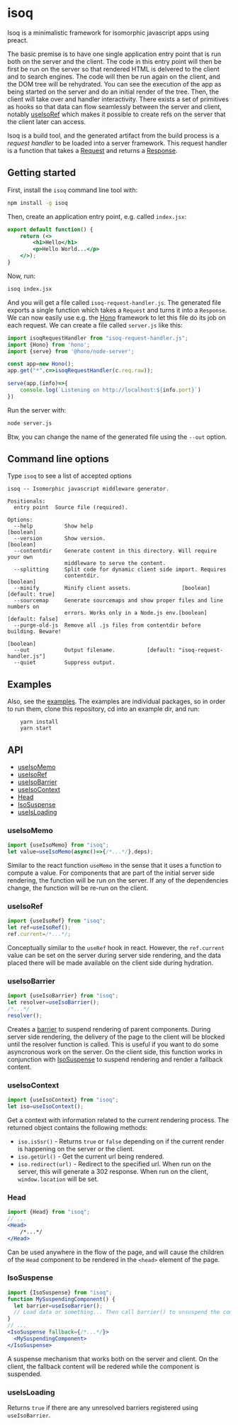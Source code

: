# isoq
Isoq is a minimalistic framework for isomorphic javascript apps using preact. 

The basic premise is to have one single application entry point that is run both on the server and the client.
The code in this entry point will then be first be run on the server so that rendered HTML is delvered to the client and
to search engines. The code will then be run again on the client, and the DOM tree will be rehydrated. You can see the
execution of the app as being started on the server and do an initial render of the tree. Then, the client will take over
and handler interactivity.
There exists a set of primitives as hooks so that data can flow seamlessly between the server and client, notably [useIsoRef](#useIsoRef)
which makes it possible to create refs on the server that the client later can access.

Isoq is a build tool, and the generated artifact from the build process is a *request handler* to be loaded into
a server framework. This request handler is a function that takes a [Request](https://developer.mozilla.org/en-US/docs/Web/API/Request)
and returns a [Response](https://developer.mozilla.org/en-US/docs/Web/API/Response).

## Getting started
First, install the `isoq` command line tool with:
```bash
npm install -g isoq
```
Then, create an application entry point, e.g. called `index.jsx`:
```jsx
export default function() {
    return (<>
        <h1>Hello</h1>
        <p>Hello World...</p>
    </>);
}
```
Now, run:
```bash
isoq index.jsx
```
And you will get a file called `isoq-request-handler.js`. The generated file exports a single function which takes a `Request` and turns it into a `Response`. 
We can now easily use e.g. the [Hono](https://hono.dev/) framework to let this file do its job on each request. We can create a file called `server.js` like this:
```js
import isoqRequestHandler from "isoq-request-handler.js";
import {Hono} from 'hono';
import {serve} from '@hono/node-server';

const app=new Hono();
app.get("*",c=>isoqRequestHandler(c.req.raw));

serve(app,(info)=>{
    console.log(`Listening on http://localhost:${info.port}`)
})
```
Run the server with:
```bash
node server.js
```
Btw, you can change the name of the generated file using the `--out` option.
## Command line options
Type `isoq` to see a list of accepted options
```
isoq -- Isomorphic javascript middleware generator.

Positionals:
  entry point  Source file (required).

Options:
  --help          Show help                                            [boolean]
  --version       Show version.                                        [boolean]
  --contentdir    Generate content in this directory. Will require your own
                  middleware to serve the content.
  --splitting     Split code for dynamic client side import. Requires
                  contentdir.                                          [boolean]
  --minify        Minify client assets.                [boolean] [default: true]
  --sourcemap     Generate sourcemaps and show proper files and line numbers on
                  errors. Works only in a Node.js env.[boolean] [default: false]
  --purge-old-js  Remove all .js files from contentdir before building. Beware!
                                                                       [boolean]
  --out           Output filename.          [default: "isoq-request-handler.js"]
  --quiet         Suppress output.
```

## Examples
Also, see the [examples](https://github.com/limikael/isoq/tree/master/examples). The examples are individual packages, so in order to run them,
clone this repository, cd into an example dir, and run:
```
    yarn install
    yarn start
```

## API
* [useIsoMemo](#useIsoMemo)
* [useIsoRef](#useIsoRef)
* [useIsoBarrier](#useIsoBarrier)
* [useIsoContext](#useIsoContext)
* [Head](#Head)
* [IsoSuspense](#IsoSuspense)
* [useIsLoading](#useIsLoading)

### useIsoMemo
```js
import {useIsoMemo} from "isoq";
let value=useIsoMemo(async()=>{/*...*/},deps);
```
Similar to the react function `useMemo` in the sense that it uses a function to compute a value. For components that are part of the initial server side
rendering, the function will be run on the server. If any of the dependencies change, the function will be re-run on the client.

### useIsoRef
```js
import {useIsoRef} from "isoq";
let ref=useIsoRef();
ref.current=/*...*/;
```
Conceptually similar to the `useRef` hook in react. However, the `ref.current` value can be set on the server during server side rendering, 
and the data placed there will be made available on the client side during hydration.

### useIsoBarrier
```js
import {useIsoBarrier} from "isoq";
let resolver=useIsoBarrier();
/*...*/
resolver();
```
Creates a [barrier](https://en.wikipedia.org/wiki/Barrier_(computer_science)) to suspend rendering of parent components. 
During server side rendering, the delivery of the page to the client will be blocked until the resolver function is called. This is useful if you want to do
some asyncronous work on the server. On the client side, this function works in conjunction with [IsoSuspense](#IsoSuspense) to suspend rendering and render 
a fallback content.

### useIsoContext
```js
import {useIsoContext} from "isoq";
let iso=useIsoContext();
```
Get a context with information related to the current rendering process. The returned object contains the following methods:

* `iso.isSsr()` - Returns `true` or `false` depending on if the current render is happening on the server or the client.
* `iso.getUrl()` - Get the current url being rendered.
* `iso.redirect(url)` - Redirect to the specified url. When run on the server, this will generate a 302 response. When run on the client, `window.location` will be set.

### Head
```jsx
import {Head} from "isoq";
// ...
<Head>
    /*...*/
</Head>
```
Can be used anywhere in the flow of the page, and will cause the children of the `Head` component to be rendered in the `<head>` element 
of the page.

### IsoSuspense
```jsx
import {IsoSuspense} from "isoq";
function MySuspendingComponent() {
  let barrier=useIsoBarrier();
  // Load data or something... Then call barrier() to unsuspend the component.
}
// ...
<IsoSuspense fallback={/*...*/}>
  <MySuspendingComponent>
</IsoSuspense>
```
A suspense mechanism that works both on the server and client. On the client, the fallback content will be redered while the component is suspended.
### useIsLoading
Returns `true` if there are any unresolved barriers registered using `useIsoBarrier`.
